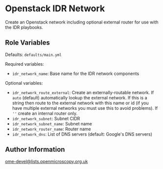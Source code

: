 Openstack IDR Network
=====================

Create an Openstack network including optional external router for use with the IDR playbooks.


Role Variables
--------------

Defaults: `defaults/main.yml`

Required variables:
- `idr_network_name`: Base name for the IDR network components

Optional variables:
- `idr_network_route_external`: Create an externally-routable network.
   If `auto` (default) automatically lookup the external network.
   If this is a string then route to the external network with this name or id (if you have multiple external networks you must use this to avoid problems).
   If `''` create an internal router only.
- `idr_network_subnet`: Subnet CIDR
- `idr_network_subnet_name`: Subnet name
- `idr_network_router_name`: Router name
- `idr_network_dns`: List of DNS servers (default: Google's DNS servers)


Author Information
------------------

ome-devel@lists.openmicroscopy.org.uk
